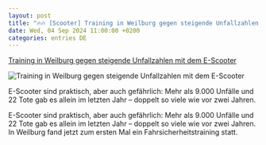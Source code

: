 ```yaml
---
layout: post
title: "🔥🔥 [Scooter] Training in Weilburg gegen steigende Unfallzahlen mit dem E-Scooter"
date: Wed, 04 Sep 2024 11:00:00 +0200
categories: entries DE
---
```

[Training in Weilburg gegen steigende Unfallzahlen mit dem E-Scooter](https://www.hessenschau.de/tv-sendung/training-in-weilburg-gegen-steigende-unfallzahlen-mit-dem-e-scooter,video-201218.html)

![Training in Weilburg gegen steigende Unfallzahlen mit dem E-Scooter](https://www.hessenschau.de/tv-sendung/20240905_1930_scooter-100~_t-1725558602324_v-16to9__retina.jpg)

E-Scooter sind praktisch, aber auch gefährlich: Mehr als 9.000 Unfälle und 22 Tote gab es allein im letzten Jahr – doppelt so viele wie vor zwei Jahren.

E-Scooter sind praktisch, aber auch gefährlich: Mehr als 9.000 Unfälle und 22 Tote gab es allein im letzten Jahr – doppelt so viele wie vor zwei Jahren. In Weilburg fand jetzt zum ersten Mal ein Fahrsicherheitstraining statt.

